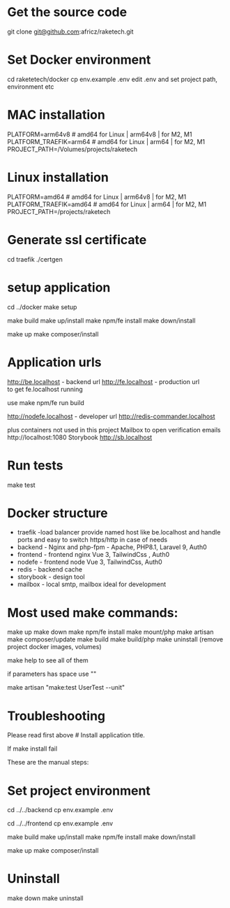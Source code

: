 # Get the source code
git clone git@github.com:africz/raketech.git

# Set Docker environment
cd raketetech/docker
cp env.example .env
edit .env and set project path, environment etc

# MAC installation
PLATFORM=arm64v8 # amd64 for Linux | arm64v8 | for M2, M1
PLATFORM_TRAEFIK=arm64 # amd64 for Linux | arm64 | for M2, M1
PROJECT_PATH=/Volumes/projects/raketech

# Linux installation
PLATFORM=amd64 # amd64 for Linux | arm64v8 | for M2, M1
PLATFORM_TRAEFIK=amd64 # amd64 for Linux | arm64 | for M2, M1
PROJECT_PATH=/projects/raketech

# Generate ssl certificate
cd traefik
./certgen


# setup application 
cd ../docker
make setup

make build 
make up/install
make npm/fe install
make down/install

make up
make composer/install


# Application urls

http://be.localhost     - backend url
http://fe.localhost     - production url  
to get fe.localhost running

use make npm/fe run build 

http://nodefe.localhost - developer url
http://redis-commander.localhost



plus containers not used in this project
Mailbox to open verification emails
http://localhost:1080
Storybook
http://sb.localhost 



# Run tests

make test

# Docker structure

- traefik       -load balancer provide named host like be.localhost and handle ports
                  and easy to switch https/http in case of needs
- backend       - Nginx and php-fpm - Apache, PHP8.1, Laravel 9, Auth0
- frontend      - frontend nginx Vue 3, TailwindCss , Auth0
- nodefe        - frontend node Vue 3, TailwindCss, Auth0
- redis         - backend cache
- storybook     - design tool   
- mailbox       - local smtp, mailbox ideal for development 

# Most used make commands:

make up
make down
make npm/fe install
make mount/php
make artisan
make composer/update 
make build
make build/php
make uninstall (remove project docker images, volumes)

make help to see all of them

if parameters has space use ""

make artisan "make:test UserTest --unit"



# Troubleshooting

Please read first above # Install application title.

If make install fail

These are the manual steps:

# Set project environment
cd ../../backend
cp env.example .env

cd ../../frontend
cp env.example .env

make build 
make up/install
make npm/fe install
make down/install

make up
make composer/install

# Uninstall

make down
make uninstall
